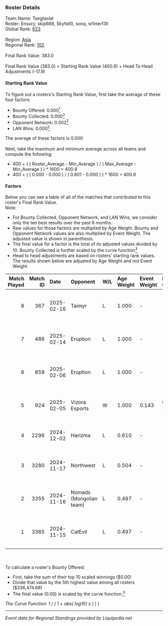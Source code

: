 ### Roster Details<br />
Team Name: Tsegtaslal<br />
Roster: Ensury, skip666, Skyfall0, sonq, w1nterf3ll<br />
Global Rank: [623](../standings_global.md)<br />
<br />
Region: [Asia]( ../standings_asia.md)<br />
Regional Rank: [102]( ../standings_asia.md)<br />
<br />
Final Rank Value:  383.0<br />
<br />
Final Rank Value (383.0) = Starting Rank Value (400.9) + Head To Head Adjustments (-17.9)<br />

#### Starting Rank Value<br />
To figure out a rosters's Starting Rank Value, first take the average of these four factors:<br />
- Bounty Offered: 0.000[<sup>1</sup>](#table2)
- Bounty Collected: 0.000[<sup>2</sup>](#table1)
- Opponent Network: 0.002[<sup>2</sup>](#table1)
- LAN Wins: 0.000[<sup>2</sup>](#table1)

The average of these factors is 0.000<br />
<br />
Next, take the maximum and minimum average across all teams and compute the following:<br />
- 400 + ( ( Roster_Average - Min_Average ) / ( Max_Average - Min_Average ) ) * 1600 = 400.9
- 400 + ( ( 0.000 - 0.000 ) / ( 0.801 - 0.000 ) ) * 1600 = 400.9


#### Factors<br />
Below you can see a table of all of the matches that contributed to this roster's Final Rank Value.<br />
Note:<br />

- For Bounty Collected, Opponent Network, and LAN Wins, we consider only the ten best results over the past 6 months.
- Raw values for those factors are multiplied by Age Weight. Bounty and Opponent Network values are also multiplied by Event Weight. The adjusted value is shown in parenthesis.
- The final value for a factor is the total of its adjusted values divided by 10. Bounty Collected is further scaled by the curve function[<sup>3</sup>](#curveFunction)
- Head to head adjustments are based on rosters' starting rank values. The results shown below are adjusted by Age Weight and not Event Weight
<span id="table1"></span><br />


| Match Played | Match ID | Date       | Opponent                | W/L | Age Weight | Event Weight | Bounty Collected | Opponent Network | LAN Wins  | H2H Adj. | Roster                                        |
| -: | -: | :- | :- | :- | :- | :- | :- | :- | :- | -: | :- |
|            8 |      367 | 2025-02-16 | Taimyr                  | L   | 1.000      | -            | -                | -                | -         |   -14.96 | Ensury, skip666, Skyfall0, sonq, w1nterf3ll   |
|            7 |      486 | 2025-02-14 | Eruption                | L   | 1.000      | -            | -                | -                | -         |    -1.77 | Ensury, gwemn, skip666, Skyfall0, w1nterf3ll  |
|            6 |      859 | 2025-02-06 | Eruption                | L   | 1.000      | -            | -                | -                | -         |    -1.81 | Breakk, Ensury, gwemn, Skyfall0, w1nterf3ll   |
|            5 |      924 | 2025-02-05 | Vizora Esports          | W   | 1.000      | 0.143        | 0.000 (0.000)    | 0.122 (0.017)    | 0 (0.000) |    19.14 | Breakk, Ensury, gwemn, Skyfall0, w1nterf3ll   |
|            4 |     2296 | 2024-12-02 | Harizma                 | L   | 0.610      | -            | -                | -                | -         |    -2.51 | Ensury, Guns, ise, Skyfall0, w1nterf3ll       |
|            3 |     3280 | 2024-11-17 | Northwest               | L   | 0.504      | -            | -                | -                | -         |    -7.81 | baitinhard, Ensury, ise, Skyfall0, w1nterf3ll |
|            2 |     3355 | 2024-11-16 | Nomads (Mongolian team) | L   | 0.497      | -            | -                | -                | -         |    -5.03 | baitinhard, Ensury, ise, Skyfall0, w1nterf3ll |
|            1 |     3365 | 2024-11-15 | CatEvil                 | L   | 0.497      | -            | -                | -                | -         |    -3.14 | baitinhard, Ensury, ise, Skyfall0, w1nterf3ll |

<br />
<span id="table2"></span><br />
To calculate a roster's Bounty Offered:<br />

- First, take the sum of their top 10 scaled winnings ($0.00)
- Divide that value by the 5th highest value among all rosters ($336,474.68)
- The final value (0.00) is scaled by the curve function.[<sup>3</sup>](#curveFunction)

<span id="curveFunction"></span>_The Curve Function: 1 / ( 1 + abs( log10( x ) ) )_<br />

---
_Event data for Regional Standings provided by Liquipedia.net_<br />
